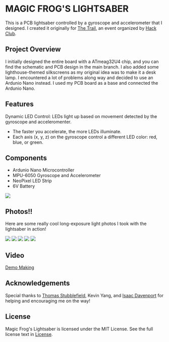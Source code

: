 # MAGIC FROG'S LIGHTSABER

This is a PCB lightsaber controlled by a gyroscope and accelerometer that I designed. I created it originally for [The Trail](https://github.com/hackclub/the-trail), an event organized by [Hack Club](https://github.com/hackclub). 

## Project Overview
I initially designed the entire board with a ATmeag32U4 chip, and you can find the schematic and PCB design in the main branch. I also added some lighthouse-themed silkscreens as my original idea was to make it a desk lamp. I encountered a lot of problems along way and decided to use an Ardunio Nano instead. I used my PCB board as a base and connected the Ardunio Nano. 

## Features
Dynamic LED Control: LEDs light up based on movement detected by the gyroscope and acceleromenter.
- The faster you accelerate, the more LEDs illuminate.
- Each axis (x, y, z) on the gyroscope control a different LED color: red, blue, or green.

## Components
- Ardunio Nano Microcontroller
- MPU-6050 Gyroscope and Accelerometer
- NeoPixel LED Strip
- 6V Battery

![](https://github.com/themagicfrog/lightsaber/blob/main/pcbphotos/pcbphoto2.JPG )

## Photos!!
Here are some really cool long-exposure light photos I took with the lightsaber in action!

![](https://github.com/themagicfrog/lightsaber/blob/main/demophotos/demophoto1.JPG)
![](https://github.com/themagicfrog/lightsaber/blob/main/demophotos/demophoto2.JPG)
![](https://github.com/themagicfrog/lightsaber/blob/main/demophotos/demophoto3.JPG)
![](https://github.com/themagicfrog/lightsaber/blob/main/demophotos/demophoto4.JPG)
![](https://github.com/themagicfrog/lightsaber/blob/main/demophotos/demophoto5.JPG)

## Video
[Demo](https://youtu.be/aVmNQV3bQB4)[      Making](https://youtu.be/FEkJ6_g3jb8)

## Acknowledgements
Special thanks to [Thomas Stubblefield](https://github.com/serenityUX), Kevin Yang, and [Isaac Davenport](https://isaacdavenport.com/) for helping and encouraging me on the way!

## License
Magic Frog's Lightsaber is licensed under the MIT License. See the full license text in [License](https://github.com/themagicfrog/lightsaber/blob/main/LICENSE).
